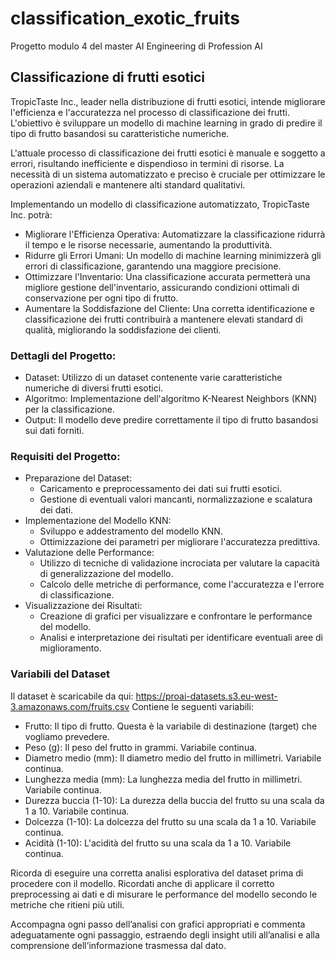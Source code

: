 # classification_exotic_fruits
Progetto modulo 4 del master AI Engineering di Profession AI

## Classificazione di frutti esotici
TropicTaste Inc., leader nella distribuzione di frutti esotici, intende migliorare l'efficienza e l'accuratezza nel processo di classificazione dei frutti. L'obiettivo è sviluppare un modello di machine learning in grado di predire il tipo di frutto basandosi su caratteristiche numeriche.

L'attuale processo di classificazione dei frutti esotici è manuale e soggetto a errori, risultando inefficiente e dispendioso in termini di risorse. La necessità di un sistema automatizzato e preciso è cruciale per ottimizzare le operazioni aziendali e mantenere alti standard qualitativi.

Implementando un modello di classificazione automatizzato, TropicTaste Inc. potrà:
- Migliorare l'Efficienza Operativa: Automatizzare la classificazione ridurrà il tempo e le risorse necessarie, aumentando la produttività.
- Ridurre gli Errori Umani: Un modello di machine learning minimizzerà gli errori di classificazione, garantendo una maggiore precisione.
- Ottimizzare l'Inventario: Una classificazione accurata permetterà una migliore gestione dell'inventario, assicurando condizioni ottimali di conservazione per ogni tipo di frutto.
- Aumentare la Soddisfazione del Cliente: Una corretta identificazione e classificazione dei frutti contribuirà a mantenere elevati standard di qualità, migliorando la soddisfazione dei clienti.

### Dettagli del Progetto:
- Dataset: Utilizzo di un dataset contenente varie caratteristiche numeriche di diversi frutti esotici.
- Algoritmo: Implementazione dell'algoritmo K-Nearest Neighbors (KNN) per la classificazione.
- Output: Il modello deve predire correttamente il tipo di frutto basandosi sui dati forniti.

### Requisiti del Progetto:
- Preparazione del Dataset:
  - Caricamento e preprocessamento dei dati sui frutti esotici.
  - Gestione di eventuali valori mancanti, normalizzazione e scalatura dei dati.
- Implementazione del Modello KNN:
  - Sviluppo e addestramento del modello KNN.
  - Ottimizzazione dei parametri per migliorare l'accuratezza predittiva.
- Valutazione delle Performance:
  - Utilizzo di tecniche di validazione incrociata per valutare la capacità di generalizzazione del modello.
  - Calcolo delle metriche di performance, come l'accuratezza e l'errore di classificazione.
- Visualizzazione dei Risultati:
  - Creazione di grafici per visualizzare e confrontare le performance del modello.
  - Analisi e interpretazione dei risultati per identificare eventuali aree di miglioramento.

### Variabili del Dataset
Il dataset è scaricabile da qui: https://proai-datasets.s3.eu-west-3.amazonaws.com/fruits.csv
Contiene le seguenti variabili:
- Frutto: Il tipo di frutto. Questa è la variabile di destinazione (target) che vogliamo prevedere.
- Peso (g): Il peso del frutto in grammi. Variabile continua.
- Diametro medio (mm): Il diametro medio del frutto in millimetri. Variabile continua.
- Lunghezza media (mm): La lunghezza media del frutto in millimetri. Variabile continua.
- Durezza buccia (1-10): La durezza della buccia del frutto su una scala da 1 a 10. Variabile continua.
- Dolcezza (1-10): La dolcezza del frutto su una scala da 1 a 10. Variabile continua.
- Acidità (1-10): L'acidità del frutto su una scala da 1 a 10. Variabile continua.

Ricorda di eseguire una corretta analisi esplorativa del dataset prima di procedere con il modello. Ricordati anche di applicare il corretto preprocessing ai dati e di misurare le performance del modello secondo le metriche che ritieni più utili.

Accompagna ogni passo dell’analisi con grafici appropriati e commenta adeguatamente ogni passaggio, estraendo degli insight utili all’analisi e alla comprensione dell’informazione trasmessa dal dato.
